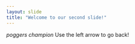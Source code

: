 ```yaml
---
layout: slide
title: "Welcome to our second slide!"
---
```

*poggers champion*
Use the left arrow to go back!
